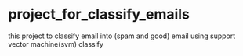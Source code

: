 # project_for_classify_emails
this project to classify email into (spam and good) email  using support vector machine(svm) classify 
